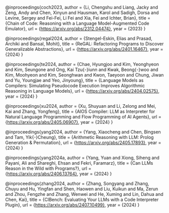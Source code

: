 
@inproceedings{coch2023,
  author    = {Li, Chengshu and
               Liang, Jacky and
               Zeng, Andy and
               Chen, Xinyun and
               Hausman, Karol and
               Sadigh, Dorsa and
               Levine, Sergey and
               Fei-Fei, Li Fei and
               Xia, Fei and
               Ichter, Brian},
  title     = {Chain of Code: Reasoning with a Language Model-Augmented Code Emulator},
  url       = {https://arxiv.org/abs/2312.04474},
  year      = {2023}
}

@inproceedings{regal2024,
  author    = {Stengel-Eskin, Elias and
               Prasad, Archiki and
               Bansal, Mohit},
  title     = {ReGAL: Refactoring Programs to Discover Generalizable Abstractions},
  url       = {https://arxiv.org/abs/2401.16467},
  year      = {2024}
}

@inproceedings{te2024,
  author    = {Chae, Hyungjoo and
               Kim, Yeonghyeon and
               Kim, Seungone and
               Ong, Kai Tzu{-}iunn and
               Kwak, Beong{-}woo and
               Kim, Moohyeon and
               Kim, Seonghwan and
               Kwon, Taeyoon and
               Chung, Jiwan and
               Yu, Youngjae and
               Yeo, Jinyoung},
  title     = {Language Models as Compilers: Simulating Pseudocode Execution Improves Algorithmic Reasoning in Language Models},
  url       = {https://arxiv.org/abs/2404.02575},
  year      = {2024}
}

@inproceedings{xu2024,
  author    = {Xu, Shuyuan and
               Li, Zelong and
               Mei, Kai and
               Zhang, Yongfeng},
  title     = {AIOS Compiler: LLM as Interpreter for Natural Language Programming and Flow Programming of AI Agents},
  url       = {https://arxiv.org/abs/2405.06907},
  year      = {2024}
}

@inproceedings{yang2024,
  author    = {Yang, Xiaocheng and
               Chen, Bingsen and
               Tam, Yik{-}Cheung},
  title     = {Arithmetic Reasoning with LLM: Prolog Generation & Permutation},
  url       = {https://arxiv.org/abs/2405.17893},
  year      = {2024}
}

@inproceedings{yang2024a,
  author    = {Yang, Yuan and
               Xiong, Siheng and
               Payani, Ali and
               Shareghi, Ehsan and
               Fekri, Faramarz},
  title     = {Can LLMs Reason in the Wild with Programs?},
  url       = {https://arxiv.org/abs/2406.13764},
  year      = {2024}
}

@inproceedings{zhang2024,
  author    = {Zhang, Songyang and
               Zhang, Chuyu and
               Hu, Yingfan and
               Shen, Haowen and
               Liu, Kuikun and
               Ma, Zerun and
               Zhou, Fengzhe and
               Zhang, Wenwei and
               He, Xuming and
               Lin, Dahua and
               Chen, Kai},
  title     = {CIBench: Evaluating Your LLMs with a Code Interpreter Plugin},
  url       = {https://arxiv.org/abs/2407.10499},
  year      = {2024}
}
